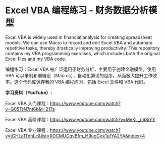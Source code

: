 # Excel VBA 编程练习 - 财务数据分析模型

Excel VBA is widely used in financial analysis for creating spreadsheet models. We can use Macro to record and edit Excel VBA and automate repetitive tasks, thereby drastically improving productivity. This repository contains my VBA programming exercises, which includes both the original Excel files and my VBA code. 

编程练习：Excel VBA 被广泛运用于财务分析，主要用于创建金融模型。使用 VBA 可以录制和编辑宏（Macros），自动化繁琐的程序，从而极大提升工作效率。这个代码库保存我的 VBA 编程练习，包括 Excel 文件和 VBA 代码。

**学习资料（YouTube）:**

Excel VBA 入门课程：https://www.youtube.com/watch?v=G05TrN7nt6k&t=217s

Excel VBA 高阶课程：https://www.youtube.com/watch?v=MeKL_n6SiYY

Excel VBA 专业课程：https://www.youtube.com/watch?v=tGHLa1TnhLc&list=RDCMUCqyBfm_H9ugGirk1ufYA2YA&index=4
